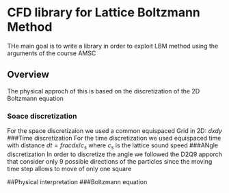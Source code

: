 # CFD library for Lattice Boltzmann Method
THe main goal is to write a library in order to exploit LBM method using the arguments of the course AMSC

## Overview
The physical approch of this is based on the discretization of the 2D Boltzmann equation
### Soace discretization
For the space discretizaion we used a common equispaced Grid in 2D: $dx dy$
###Time discretization
For the time discretization we used equispaced time with distance $dt=frac{dx}/{c_s}$ where $c_s$ is the lattice sound speed
###ANgle discretization
In order to discretize the angle we followed the D2Q9 apporch that consider only 9 possible directions of the particles since the moving time step allows to move of only one square

##Physical interpretation
###Boltzmann equation

